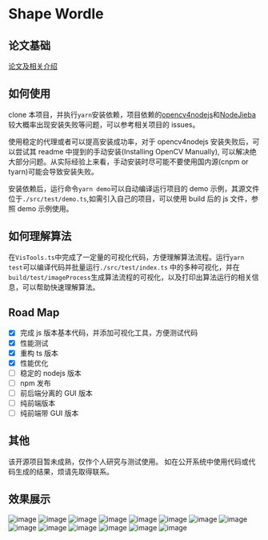 # Shape Wordle

## 论文基础

[论文及相关介绍](https://vislab.wang/post/shapewordle:-tailoring-wordles-using-shape-aware-archimedean-spirals/)

## 如何使用

clone 本项目，并执行`yarn`安装依赖，项目依赖的[opencv4nodejs](https://github.com/justadudewhohacks/opencv4nodejs)和[NodeJieba](https://github.com/yanyiwu/nodejieba)较大概率出现安装失败等问题，可以参考相关项目的 issues。

使用稳定的代理或者可以提高安装成功率，对于 opencv4nodejs 安装失败后，可以尝试其 readme 中提到的手动安装(Installing OpenCV Manually), 可以解决绝大部分问题。从实际经验上来看，手动安装时尽可能不要使用国内源(cnpm or tyarn)可能会导致安装失败。

安装依赖后，运行命令`yarn demo`可以自动编译运行项目的 demo 示例，其源文件位于`./src/test/demo.ts`,如需引入自己的项目，可以使用 build 后的 js 文件，参照 demo 示例使用。

## 如何理解算法

在`VisTools.ts`中完成了一定量的可视化代码，方便理解算法流程。运行`yarn test`可以编译代码并批量运行`./src/test/index.ts`
中的多种可视化，并在`build/test/imageProcess`生成算法流程的可视化，以及打印出算法运行的相关信息，可以帮助快速理解算法。

## Road Map

- [x] 完成 js 版本基本代码，并添加可视化工具，方便测试代码
- [x] 性能测试
- [x] 重构 ts 版本
- [x] 性能优化
- [ ] 稳定的 nodejs 版本
- [ ] npm 发布
- [ ] 前后端分离的 GUI 版本
- [ ] 纯前端版本
- [ ] 纯前端带 GUI 版本

## 其他

该开源项目暂未成熟，仅作个人研究与测试使用。
如在公开系统中使用代码或代码生成的结果，烦请先取得联系。

## 效果展示

![image](https://github.com/Kaiyiwing/Shape_Wordle/master/images/pic0.png)
![image](https://github.com/Kaiyiwing/Shape_Wordle/master/images/pic1.png)
![image](https://github.com/Kaiyiwing/Shape_Wordle/master/images/pic2.png)
![image](https://github.com/Kaiyiwing/Shape_Wordle/master/images/pic3.png)
![image](https://github.com/Kaiyiwing/Shape_Wordle/master/images/pic4.png)
![image](https://github.com/Kaiyiwing/Shape_Wordle/master/images/pic5.png)
![image](https://github.com/Kaiyiwing/Shape_Wordle/master/images/pic6.png)
![image](https://github.com/Kaiyiwing/Shape_Wordle/master/images/pic7.png)
![image](https://github.com/Kaiyiwing/Shape_Wordle/master/images/pic8.png)
![image](https://github.com/Kaiyiwing/Shape_Wordle/master/images/pic9.png)
![image](https://github.com/Kaiyiwing/Shape_Wordle/master/images/pic10.png)
![image](https://github.com/Kaiyiwing/Shape_Wordle/master/images/pic11.png)
![image](https://github.com/Kaiyiwing/Shape_Wordle/master/images/pic12.png)
![image](https://github.com/Kaiyiwing/Shape_Wordle/master/images/pic13.png)
